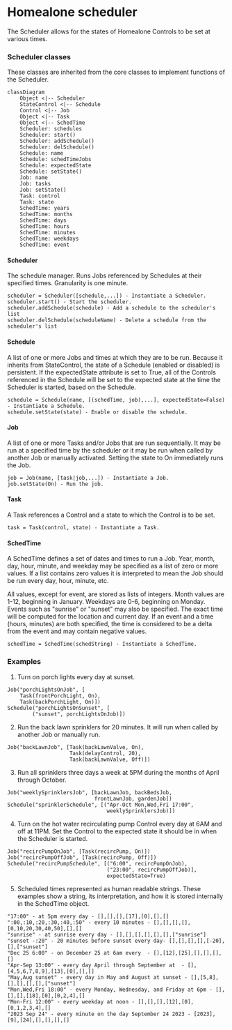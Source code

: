 # Homealone scheduler

The Scheduler allows for the states of Homealone Controls to be set at various times.

### Scheduler classes
These classes are inherited from the core classes to implement functions of the Scheduler.

```mermaid
classDiagram
	Object <|-- Scheduler
	StateControl <|-- Schedule
	Control <|-- Job
	Object <|-- Task
	Object <|-- SchedTime
	Scheduler: schedules
	Scheduler: start()
	Scheduler: addSchedule()
	Scheduler: delSchedule()
	Schedule: name
    Schedule: schedTimeJobs
    Schedule: expectedState
	Schedule: setState()
	Job: name
	Job: tasks
	Job: setState()
	Task: control
	Task: state
	SchedTime: years
	SchedTime: months
	SchedTime: days
	SchedTime: hours
	SchedTime: minutes
	SchedTime: weekdays
	SchedTime: event
```

#### Scheduler
The schedule manager.  Runs Jobs referenced by Schedules at their specified times.  Granularity is one minute.
```
scheduler = Scheduler([schedule,...]) - Instantiate a Scheduler.
scheduler.start() - Start the scheduler.
scheduler.addSchedule(schedule) - Add a schedule to the scheduler's list
scheduler.delSchedule(scheduleName) - Delete a schedule from the scheduler's list
```
#### Schedule
A list of one or more Jobs and times at which they are to be run.  Because it inherits from StateControl, the state of a Schedule (enabled or disabled) is persistent.  If the expectedState attribute is set to True, all of the Controls referenced in the Schedule will be set to the expected state at the time the Scheduler is started, based on the Schedule.
```
schedule = Schedule(name, [(schedTime, job),...], expectedState=False) - Instantiate a Schedule.
schedule.setState(state) - Enable or disable the schedule.
```
#### Job
A list of one or more Tasks and/or Jobs that are run sequentially. It may be run at a specified time by the scheduler or it may be run when called by another Job or manually activated.  Setting the state to On immediately runs the Job.
```
job = Job(name, [task|job,...]) - Instantiate a Job.
job.setState(On) - Run the job.
```
#### Task
A Task references a Control and a state to which the Control is to be set.
```
task = Task(control, state) - Instantiate a Task.
```
#### SchedTime
A SchedTime defines a set of dates and times to run a Job. Year, month, day, hour, minute, and weekday may be specified as a list of zero or more values. If a list contains zero values it is interpreted to mean the Job should be run every day, hour, minute, etc.  

All values, except for event, are stored as lists of integers.  Month values are 1-12, beginning in January.  Weekdays are 0-6, beginning on Monday. Events such as "sunrise" or "sunset" may also be specified. The exact time will be computed for the location and current day.  If an event and a time (hours, minutes) are both specified, the time is considered to be a delta from the event and may contain negative values.
```
schedTime = SchedTime(schedString) - Instantiate a SchedTime.
```
### Examples

1. Turn on porch lights every day at sunset.
```
Job("porchLightsOnJob", [
    Task(frontPorchLight, On),
    Task(backPorchLight, On)])
Schedule("porchLightsOnSunset", [
        ("sunset", porchLightsOnJob)])
```
2. Run the back lawn sprinklers for 20 minutes. It will run when called by another Job or manually run.
```
Job("backLawnJob", [Task(backLawnValve, On),
                    Task(delayControl, 20),
                    Task(backLawnValve, Off)])
```
3. Run all sprinklers three days a week at 5PM during the months of April through October.
```
Job("weeklySprinklersJob", [backLawnJob, backBedsJob,
                            frontLawnJob, gardenJob])
Schedule("sprinklerSchedule", [("Apr-Oct Mon,Wed,Fri 17:00",
                                weeklySprinklersJob)])
```
4. Turn on the hot water recirculating pump Control every day at 6AM and off at 11PM.  Set the Control to the expected state it should be in when the Scheduler is started.
```
Job("recircPumpOnJob", [Task(recircPump, On)])
Job("recircPumpOffJob", [Task(recircPump, Off)])
Schedule("recircPumpSchedule", [("6:00", recircPumpOnJob),
                                ("23:00", recircPumpOffJob)],
                                expectedState=True)
```
5. Scheduled times represented as human readable strings.  These examples show a string, its interpretation, and how it is stored internally in the SchedTime object.
```
"17:00" - at 5pm every day - [],[],[],[17],[0],[],[]
":00,:10,:20,:30,:40,:50" - every 10 minutes - [],[],[],[],[0,10,20,30,40,50],[],[]
"sunrise" - at sunrise every day - [],[],[],[],[],[],["sunrise"]
"sunset -:20" - 20 minutes before sunset every day- [],[],[],[],[-20],[],["sunset"]
"Dec 25 6:00" - on December 25 at 6am every  - [],[12],[25],[],[],[],[]
"Apr-Sep 13:00" - every day April through September at  - [],[4,5,6,7,8,9],[13],[0],[],[]
"May,Aug sunset" - every day in May and August at sunset - [],[5,8],[],[],[],[],["sunset"]
"Mon,Wed,Fri 18:00" - every Monday, Wednesday, and Friday at 6pm - [],[],[],[18],[0],[0,2,4],[]
"Mon-Fri 12:00" - every weekday at noon - [],[],[],[12],[0],[0,1,2,3,4],[]
"2023 Sep 24" - every minute on the day September 24 2023 - [2023],[9],[24],[],[],[],[]
```

